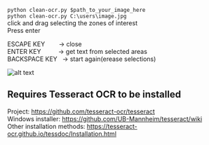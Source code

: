 ```python clean-ocr.py $path_to_your_image_here``` </br>
```python clean-ocr.py C:\users\image.jpg``` </br>
  click and drag selecting the zones of interest </br>
  Press enter </br>

ESCAPE KEY &nbsp; &nbsp; &nbsp; &nbsp;-> close </br>
ENTER KEY &nbsp; &nbsp; &nbsp; &nbsp; &nbsp;-> get text from selected areas </br>
BACKSPACE KEY  &nbsp; -> start again(erease selections)</br>

![alt text](https://github.com/MauBorre/clean-ocr/blob/main/example.png?raw=true)

## Requires Tesseract OCR to be installed
Project: https://github.com/tesseract-ocr/tesseract </br>
Windows installer: https://github.com/UB-Mannheim/tesseract/wiki </br>
Other installation methods: https://tesseract-ocr.github.io/tessdoc/Installation.html </br>
